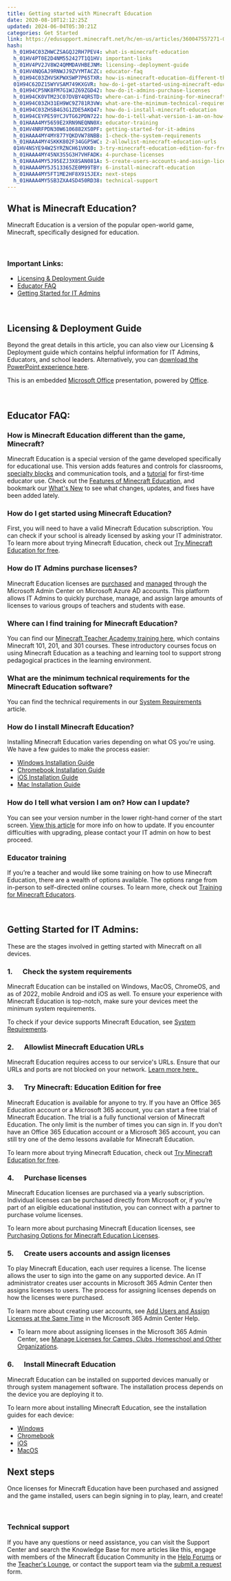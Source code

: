 ```yaml
---
title: Getting started with Minecraft Education
date: 2020-08-10T12:12:25Z
updated: 2024-06-04T05:30:21Z
categories: Get Started
link: https://edusupport.minecraft.net/hc/en-us/articles/360047557271-Getting-started-with-Minecraft-Education
hash:
  h_01H94C03ZHWCZSAGQJ2RH7PEV4: what-is-minecraft-education
  h_01HV4PT0E2D4NM552427T1Q1HV: important-links
  h_01HV4PV2JV8W24QMMDAVHBEJNM: licensing--deployment-guide
  h_01HV4NQGAJ9RNWJJ9ZVYMTACZC: educator-faq
  h_01H94C03ZHVSKPWXSWP7P65TXR: how-is-minecraft-education-different-than-the-game-minecraft
  01H94C62DZ15WYVSAM749KXGVR: how-do-i-get-started-using-minecraft-education
  h_01H94CP5NK8FM7G1WJZ69ZGD42: how-do-it-admins-purchase-licenses
  h_01H94CK0VTM23C07DVBY4QRSTD: where-can-i-find-training-for-minecraft-education
  h_01H94C03ZH31EH9WC9Z781R3VW: what-are-the-minimum-technical-requirements-for-the-minecraft-education-software
  h_01H94C03ZHSB4G3G1ZDE5AKQ47: how-do-i-install-minecraft-education
  h_01H94CEYPE59YCJVTG62PDN722: how-do-i-tell-what-version-i-am-on-how-can-i-update
  h_01HAAA4MY5659E2XRN9NEQNN0X: educator-training
  h_01HV4NRFPDN30W6106882XS0PF: getting-started-for-it-admins
  h_01HAAA4MY4MY877YQKDVW78NBB: 1-check-the-system-requirements
  h_01HAAA4MY4SKKK802F34GGP5WC: 2-allowlist-minecraft-education-urls
  01HV4NSYE94W25YRZNCH61VKK0: 3-try-minecraft-education-edition-for-free
  h_01HAAA4MY45NX3S5G3H7VHFADK: 4-purchase-licenses
  h_01HAAA4MY5J95EZJ3X8SAN081A: 5-create-users-accounts-and-assign-licenses
  h_01HAAA4MY5J513365ZE0M99TBY: 6-install-minecraft-education
  h_01HAAA4MY5FT1ME2HF8X915JEX: next-steps
  h_01HAAA4MY5SB3ZXA4SD450RD38: technical-support
---
```


## What is Minecraft Education?

Minecraft Education is a version of the popular open-world game, Minecraft, specifically designed for education. 

 

### Important Links:

- [Licensing & Deployment Guide](#important-links)
- [Educator FAQ](#educator-faq)
- [Getting Started for IT Admins](#getting-started-for-it-admins)

 

## Licensing & Deployment Guide

Beyond the great details in this article, you can also view our Licensing & Deployment guide which contains helpful information for IT Admins, Educators, and school leaders. Alternatively, you can [download the PowerPoint experience here](https://education.minecraft.net/content/dam/education-edition/resources/presentations/MinecraftEDU_LicensingGuide_Interactive_V3.pptx). 

This is an embedded [Microsoft Office](https://office.com/) presentation, powered by [Office](https://office.com/webapps).

 

## Educator FAQ:

### How is Minecraft Education different than the game, Minecraft?

Minecraft Education is a special version of the game developed specifically for educational use. This version adds features and controls for classrooms, [specialty blocks](https://educommunity.minecraft.net/hc/en-us/articles/360047116852-Specialty-Blocks-Allow-Deny-Border-Structure-) and communication tools, and a [tutorial](https://educommunity.minecraft.net/hc/en-us/articles/360047555131-Learning-to-play-Minecraft-Education-Edition-) for first-time educator use. Check out the [Features of Minecraft Education](https://educommunity.minecraft.net/hc/en-us/articles/360047117032), and bookmark our [What's New](https://edusupport.minecraft.net/hc/en-us/categories/360003907132) to see what changes, updates, and fixes have been added lately.  
  

### How do I get started using Minecraft Education?

First, you will need to have a valid Minecraft Education subscription. You can check if your school is already licensed by asking your IT administrator. To learn more about trying Minecraft Education, check out [Try Minecraft Education for free](https://educommunity.minecraft.net/hc/en-us/articles/360047116432).  
  

### How do IT Admins purchase licenses?

Minecraft Education licenses are [purchased](https://educommunity.minecraft.net/hc/en-us/articles/360061371532) and [managed](https://educommunity.minecraft.net/hc/en-us/articles/360047118672) through the Microsoft Admin Center on Microsoft Azure AD accounts. This platform allows IT Admins to quickly purchase, manage, and assign large amounts of licenses to various groups of teachers and students with ease.   
  

### Where can I find training for Minecraft Education?

You can find our [Minecraft Teacher Academy training here](https://learn.microsoft.com/en-us/training/paths/minecraft-teacher-academy/), which contains Minecraft 101, 201, and 301 courses. These introductory courses focus on using Minecraft Education as a teaching and learning tool to support strong pedagogical practices in the learning environment.  
  

### What are the minimum technical requirements for the Minecraft Education software?

You can find the technical requirements in our [System Requirements](https://educommunity.minecraft.net/hc/en-us/articles/360047556591) article.   
  

### How do I install Minecraft Education?

Installing Minecraft Education varies depending on what OS you're using. We have a few guides to make the process easier:

- [Windows Installation Guide](https://educommunity.minecraft.net/hc/en-us/articles/13106858087956)
- [Chromebook Installation Guide](https://educommunity.minecraft.net/hc/en-us/articles/4404625978516)
- [iOS Installation Guide](https://educommunity.minecraft.net/hc/en-us/articles/360047556351)
- [Mac Installation Guide](https://educommunity.minecraft.net/hc/en-us/articles/360047118792)  
    

### How do I tell what version I am on? How can I update?

You can see your version number in the lower right-hand corner of the start screen. [View this article](https://educommunity.minecraft.net/hc/en-us/articles/360047705032) for more info on how to update. If you encounter difficulties with upgrading, please contact your IT admin on how to best proceed.   
  

### Educator training

If you’re a teacher and would like some training on how to use Minecraft Education, there are a wealth of options available. The options range from in-person to self-directed online courses. To learn more, check out [Training for Minecraft Educators](https://aka.ms/meetraining).

 

## Getting Started for IT Admins:

These are the stages involved in getting started with Minecraft on all devices.

### 1.      Check the system requirements

Minecraft Education can be installed on Windows, MacOS, ChromeOS, and as of 2022, mobile Android and iOS as well. To ensure your experience with Minecraft Education is top-notch, make sure your devices meet the minimum system requirements.

To check if your device supports Minecraft Education, see [System Requirements](https://aka.ms/MEESystemRequirements).  
  

### 2.      Allowlist Minecraft Education URLs

Minecraft Education requires access to our service's URLs. Ensure that our URLs and ports are not blocked on your network. [Learn more here. ](https://aka.ms/MEEITAdminGuide)  
  

### 3.      Try Minecraft: Education Edition for free

Minecraft Education is available for anyone to try. If you have an Office 365 Education account or a Microsoft 365 account, you can start a free trial of Minecraft Education. The trial is a fully functional version of Minecraft Education. The only limit is the number of times you can sign in. If you don’t have an Office 365 Education account or a Microsoft 365 account, you can still try one of the demo lessons available for Minecraft Education.

To learn more about trying Minecraft Education, check out [Try Minecraft Education for free](https://educommunity.minecraft.net/hc/en-us/articles/360047116432).  
  

### 4.      Purchase licenses

Minecraft Education licenses are purchased via a yearly subscription. Individual licenses can be purchased directly from Microsoft or, if you’re part of an eligible educational institution, you can connect with a partner to purchase volume licenses.

To learn more about purchasing Minecraft Education licenses, see [Purchasing Options for Minecraft Education Licenses](https://educommunity.minecraft.net/hc/en-us/articles/360061371532).  
  

### 5.      Create users accounts and assign licenses

To play Minecraft Education, each user requires a license. The license allows the user to sign into the game on any supported device. An IT administrator creates user accounts in Microsoft 365 Admin Center then assigns licenses to users. The process for assigning licenses depends on how the licenses were purchased.

To learn more about creating user accounts, see [Add Users and Assign Licenses at the Same Time](https://docs.microsoft.com/en-us/microsoft-365/admin/add-users/add-users?view=o365-worldwide) in the Microsoft 365 Admin Center Help.

- To learn more about assigning licenses in the Microsoft 365 Admin Center, see [Manage Licenses for Camps, Clubs, Homeschool and Other Organizations](https://educommunity.minecraft.net/hc/en-us/articles/360061370372).  
    

### 6.      Install Minecraft Education

Minecraft Education can be installed on supported devices manually or through system management software. The installation process depends on the device you are deploying it to.

To learn more about installing Minecraft Education, see the installation guides for each device:

- [Windows](https://educommunity.minecraft.net/hc/en-us/articles/13106858087956)
- [Chromebook](https://educommunity.minecraft.net/hc/en-us/articles/4404625978516)
- [iOS](https://educommunity.minecraft.net/hc/en-us/articles/360047556351)
- [MacOS](https://educommunity.minecraft.net/hc/en-us/articles/360047118792)

## Next steps

Once licenses for Minecraft Education have been purchased and assigned and the game installed, users can begin signing in to play, learn, and create!

 

### Technical support

If you have any questions or need assistance, you can visit the Support Center and search the Knowledge Base for more articles like this, engage with members of the Minecraft Education Community in the [Help Forums](https://aka.ms/MEECommunityTopics) or the [Teacher's Lounge](https://aka.ms/mcteacherslounge), or contact the support team via the [submit a request](https://aka.ms/MEE_New_Request) form.
